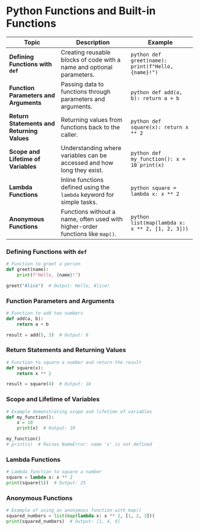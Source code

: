 # Python Functions and Built-in Functions

| Topic                               | Description                                                                   | Example                                               |
|-------------------------------------|-------------------------------------------------------------------------------|-------------------------------------------------------|
| **Defining Functions with `def`**   | Creating reusable blocks of code with a name and optional parameters.         | ```python def greet(name): print(f"Hello, {name}!") ```|
| **Function Parameters and Arguments** | Passing data to functions through parameters and arguments.                  | ```python def add(a, b): return a + b ```             |
| **Return Statements and Returning Values** | Returning values from functions back to the caller.                          | ```python def square(x): return x ** 2 ```           |
| **Scope and Lifetime of Variables** | Understanding where variables can be accessed and how long they exist.       | ```python def my_function(): x = 10 print(x) ```     |
| **Lambda Functions**                 | Inline functions defined using the `lambda` keyword for simple tasks.        | ```python square = lambda x: x ** 2 ```              |
| **Anonymous Functions**             | Functions without a name, often used with higher-order functions like `map()`. | ```python list(map(lambda x: x ** 2, [1, 2, 3])) ``` |

### Defining Functions with `def`

```python
# Function to greet a person
def greet(name):
    print(f"Hello, {name}!")

greet("Alice")  # Output: Hello, Alice!
```
### Function Parameters and Arguments
```python
# Function to add two numbers
def add(a, b):
    return a + b

result = add(5, 3)  # Output: 8
```
### Return Statements and Returning Values
```python
# Function to square a number and return the result
def square(x):
    return x ** 2

result = square(4)  # Output: 16
```
### Scope and Lifetime of Variables
```python
# Example demonstrating scope and lifetime of variables
def my_function():
    x = 10
    print(x)  # Output: 10

my_function()
# print(x)  # Raises NameError: name 'x' is not defined
```
### Lambda Functions
```python
# Lambda function to square a number
square = lambda x: x ** 2
print(square(5))  # Output: 25
```
### Anonymous Functions
```python
# Example of using an anonymous function with map()
squared_numbers = list(map(lambda x: x ** 2, [1, 2, 3]))
print(squared_numbers)  # Output: [1, 4, 9]
```
